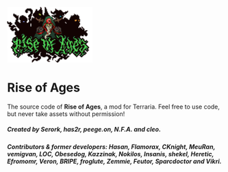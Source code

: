 <img width="200" src="Media/Logo.png" alt="Rise of Ages">

# Rise of Ages

The source code of <b>Rise of Ages</b>, a mod for Terraria.</b>
Feel free to use code, but never take assets without permission!
<h5>Created by Serork, has2r, peege.on, N.F.A. and cleo.</h5>

<h5>Contributors & former developers: Hasan, Flamorax, CKnight, MeuRan, vemigvan, LOC, Obesedog, Kazzinak, Nokilos, Insanis, shekel, Heretic, Efromomr, Veron, BRIPE, froglute, Zemmie, Feutor, Sparcdoctor and Vikri.</h5>
